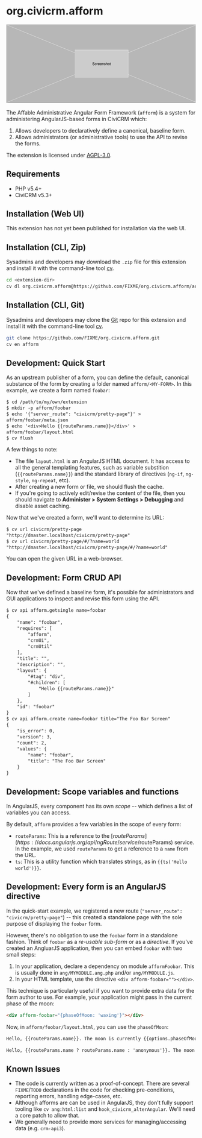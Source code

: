 # org.civicrm.afform

![Screenshot](/images/screenshot.png)

The Affable Administrative Angular Form Framework (`afform`) is a system for administering AngularJS-based forms
in CiviCRM which:

1. Allows developers to declaratively define a canonical, baseline form.
2. Allows administrators (or administrative tools) to use the API to revise the forms.

The extension is licensed under [AGPL-3.0](LICENSE.txt).

## Requirements

* PHP v5.4+
* CiviCRM v5.3+

## Installation (Web UI)

This extension has not yet been published for installation via the web UI.

## Installation (CLI, Zip)

Sysadmins and developers may download the `.zip` file for this extension and
install it with the command-line tool [cv](https://github.com/civicrm/cv).

```bash
cd <extension-dir>
cv dl org.civicrm.afform@https://github.com/FIXME/org.civicrm.afform/archive/master.zip
```

## Installation (CLI, Git)

Sysadmins and developers may clone the [Git](https://en.wikipedia.org/wiki/Git) repo for this extension and
install it with the command-line tool [cv](https://github.com/civicrm/cv).

```bash
git clone https://github.com/FIXME/org.civicrm.afform.git
cv en afform
```

## Development: Quick Start

As an upstream publisher of a form, you can define the default, canonical
substance of the form by creating a folder named `afform/<MY-FORM>`. In
this example, we create a form named `foobar`:

```
$ cd /path/to/my/own/extension
$ mkdir -p afform/foobar
$ echo '{"server_route": "civicrm/pretty-page"}' > afform/foobar/meta.json
$ echo '<div>Hello {{routeParams.name}}</div>' > afform/foobar/layout.html
$ cv flush
```

A few things to note:

* The file `layout.html` is an AngularJS HTML document. It has access to all the general templating features, such as variable substition
  (`{{routeParams.name}}`) and the standard library of directives (`ng-if`, `ng-style`, `ng-repeat`, etc).
* After creating a new form or file, we should flush the cache.
* If you're going to actively edit/revise the content of the file, then you should navigate
  to **Administer > System Settings > Debugging** and disable asset caching.

Now that we've created a form, we'll want to determine its URL:

```
$ cv url civicrm/pretty-page
"http://dmaster.localhost/civicrm/pretty-page"
$ cv url civicrm/pretty-page/#/?name=world
"http://dmaster.localhost/civicrm/pretty-page/#/?name=world"
```

You can open the given URL in a web-browser.

## Development: Form CRUD API

Now that we've defined a baseline form, it's possible for administrators and
GUI applications to inspect and revise this form using the API.

```
$ cv api afform.getsingle name=foobar
{
    "name": "foobar",
    "requires": [
        "afform",
        "crmUi",
        "crmUtil"
    ],
    "title": "",
    "description": "",
    "layout": {
        "#tag": "div",
        "#children": [
            "Hello {{routeParams.name}}"
        ]
    },
    "id": "foobar"
}
$ cv api afform.create name=foobar title="The Foo Bar Screen"
{
    "is_error": 0,
    "version": 3,
    "count": 2,
    "values": {
        "name": "foobar",
        "title": "The Foo Bar Screen"
    }
}
```

## Development: Scope variables and functions

In AngularJS, every component has its own *scope* -- which defines a list of variables you can access.

By default, `afform` provides a few variables in the scope of every form:

* `routeParams`: This is a reference to the [$routeParams](https://docs.angularjs.org/api/ngRoute/service/$routeParams)
  service. In the example, we used `routeParams` to get a reference to a `name` from the URL.
* `ts`: This is a utility function which translates strings, as in `{{ts('Hello world')}}`.

## Development: Every form is an AngularJS directive

In the quick-start example, we registered a new route (`"server_route": "civicrm/pretty-page"`) -- this created a
standalone page with the sole purpose of displaying the `foobar` form.

However, there's no obligation to use the `foobar` form in a standalone fashion.  Think of `foobar` as a *re-usable
sub-form* or as a *directive*.  If you've created an AngluarJS application, then you can embed `foobar` with
two small steps:

1. In your application, declare a dependency on module `afformFoobar`. This is usually done in `ang/MYMODULE.ang.php`
   and/or `ang/MYMODULE.js`.
2. In your HTML template, use the directive `<div afform-foobar=""></div>`.

This technique is particularly useful if you want to provide extra data for the form author to use.  For example, your
application might pass in the current phase of the moon:

```html
<div afform-foobar="{phaseOfMoon: 'waxing'}"></div>
```

Now, in `afform/foobar/layout.html`, you can use the `phaseOfMoon`:

```html
Hello, {{routeParams.name}}. The moon is currently {{options.phaseOfMoon}}.
```


```html
Hello, {{routeParams.name ? routeParams.name : 'anonymous'}}. The moon is currently {{options.phaseOfMoon ? options.phaseOfMoon : 'on hiatus'}}.
```

## Known Issues

* The code is currently written as a proof-of-concept. There are several `FIXME`/`TODO` declarations in the code
  for checking pre-conditions, reporting errors, handling edge-cases, etc.
* Although afforms are can be used in AngularJS, they don't fully support tooling like `cv ang:html:list`
  and `hook_civicrm_alterAngular`. We'll need a core patch to allow that.
* We generally need to provide more services for managing/accessing data (e.g. `crm-api3`).
